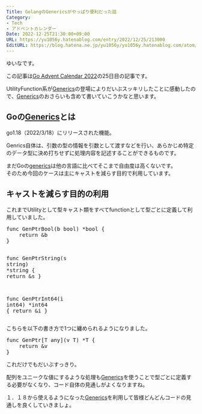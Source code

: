```yaml
---
Title: GolangのGenericsがやっぱり便利だった話
Category:
- Tech
- アドベントカレンダー
Date: 2022-12-25T21:30:00+09:00
URL: https://yu1056y.hatenablog.com/entry/2022/12/25/213000
EditURL: https://blog.hatena.ne.jp/yu1056y/yu1056y.hatenablog.com/atom/entry/4207112889948197831
---
```


<p>ゆいなです。</p>
<p>この記事は<a href="https://qiita.com/advent-calendar/2022/go">Go Advent Calendar 2022</a>の25日目の記事です。</p>
<p>UtilityFunction系が<a class="keyword" href="http://d.hatena.ne.jp/keyword/Generics">Generics</a>の登場によりだいぶスッキリしたことに感動したので、<a class="keyword" href="http://d.hatena.ne.jp/keyword/Generics">Generics</a>のおさらいも含めて書いていこうかなと思います。</p>
<h2 id="GoのGenericsとは">Goの<a class="keyword" href="http://d.hatena.ne.jp/keyword/Generics">Generics</a>とは</h2>
<p>go1.18（2022/3/18）にリリースされた機能。</p>
<p>Genrics自体は、引数の型の情報を引数として渡すなどを行い、あらかじめ特定のデータ型に決め打ちせずに処理内容を記述することができるものです。</p>
<p>まだGoの<a class="keyword" href="http://d.hatena.ne.jp/keyword/generics">generics</a>は他の言語に比べてそこまで自由度は高くないです。<br />そのため今回のケースは主にキャストを減らす目的で利用しています。</p>
<h2 id="キャストを減らす目的の利用">キャストを減らす目的の利用</h2>
<p>これまでUtilityとして型キャスト類をすべてfunctionとして型ごとに定義して利用していました。</p>
<pre class="code lang-go" data-lang="go" data-unlink=""><span class="synStatement">func</span> GenPtrBool(b <span class="synType">bool</span>) *<span class="synType">bool</span> {
    <span class="synStatement">return</span> &amp;b
}

<span class="synStatement">func</span> GenPtrString(s <span class="synType">string</span>) *<span class="synType">string</span> {
    <span class="synStatement">return</span> &amp;s
}

<span class="synStatement">func</span> GenPtrInt64(i <span class="synType">int64</span>) *<span class="synType">int64</span> {
    <span class="synStatement">return</span> &amp;i
}
</pre>
<p>こちらを以下の書き方で1つに纏められるようになりました。</p>
<pre class="code lang-go" data-lang="go" data-unlink=""><span class="synStatement">func</span> GenPtr[T any](v T) *T {
    <span class="synStatement">return</span> &amp;v
}
</pre>
<p>これだけでもだいぶすっきり。</p>
<p>配列をユニークな値にするような処理も<a class="keyword" href="http://d.hatena.ne.jp/keyword/Generics">Generics</a>を使うことで型ごとに定義する必要がなくなり、コード自体の見通しがよくなりますね。</p>
<p>１．１８から使えるようになった<a class="keyword" href="http://d.hatena.ne.jp/keyword/Generics">Generics</a>を利用して皆様どんどんコードの見通しを良くしていきましょ。</p>
